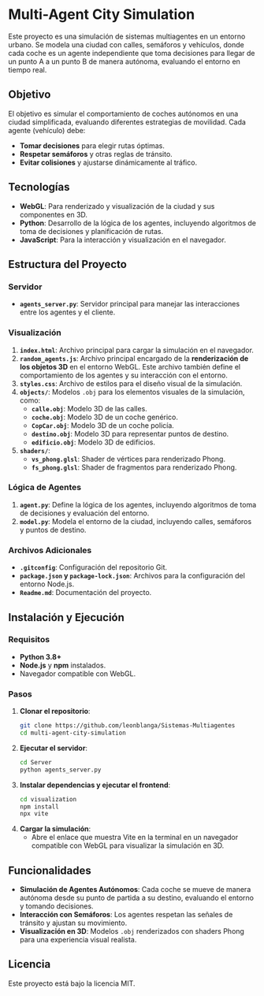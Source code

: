
# Multi-Agent City Simulation

Este proyecto es una simulación de sistemas multiagentes en un entorno urbano. Se modela una ciudad con calles, semáforos y vehículos, donde cada coche es un agente independiente que toma decisiones para llegar de un punto A a un punto B de manera autónoma, evaluando el entorno en tiempo real.

## Objetivo

El objetivo es simular el comportamiento de coches autónomos en una ciudad simplificada, evaluando diferentes estrategias de movilidad. Cada agente (vehículo) debe:

- **Tomar decisiones** para elegir rutas óptimas.
- **Respetar semáforos** y otras reglas de tránsito.
- **Evitar colisiones** y ajustarse dinámicamente al tráfico.

## Tecnologías

- **WebGL**: Para renderizado y visualización de la ciudad y sus componentes en 3D.
- **Python**: Desarrollo de la lógica de los agentes, incluyendo algoritmos de toma de decisiones y planificación de rutas.
- **JavaScript**: Para la interacción y visualización en el navegador.

## Estructura del Proyecto

### **Servidor**
- **`agents_server.py`**: Servidor principal para manejar las interacciones entre los agentes y el cliente.

### **Visualización**
1. **`index.html`**: Archivo principal para cargar la simulación en el navegador.
2. **`random_agents.js`**: Archivo principal encargado de la **renderización de los objetos 3D** en el entorno WebGL. Este archivo también define el comportamiento de los agentes y su interacción con el entorno.
3. **`styles.css`**: Archivo de estilos para el diseño visual de la simulación.
4. **`objects/`**: Modelos `.obj` para los elementos visuales de la simulación, como:
   - **`calle.obj`**: Modelo 3D de las calles.
   - **`coche.obj`**: Modelo 3D de un coche genérico.
   - **`CopCar.obj`**: Modelo 3D de un coche policía.
   - **`destino.obj`**: Modelo 3D para representar puntos de destino.
   - **`edificio.obj`**: Modelo 3D de edificios.
5. **`shaders/`**:
   - **`vs_phong.glsl`**: Shader de vértices para renderizado Phong.
   - **`fs_phong.glsl`**: Shader de fragmentos para renderizado Phong.

### **Lógica de Agentes**
1. **`agent.py`**: Define la lógica de los agentes, incluyendo algoritmos de toma de decisiones y evaluación del entorno.
2. **`model.py`**: Modela el entorno de la ciudad, incluyendo calles, semáforos y puntos de destino.

### **Archivos Adicionales**
- **`.gitconfig`**: Configuración del repositorio Git.
- **`package.json` y `package-lock.json`**: Archivos para la configuración del entorno Node.js.
- **`Readme.md`**: Documentación del proyecto.

## Instalación y Ejecución

### **Requisitos**
- **Python 3.8+**
- **Node.js** y **npm** instalados.
- Navegador compatible con WebGL.

### **Pasos**
1. **Clonar el repositorio**:
   ```bash
   git clone https://github.com/leonblanga/Sistemas-Multiagentes
   cd multi-agent-city-simulation
   ```
2. **Ejecutar el servidor**:
   ```bash
   cd Server
   python agents_server.py
   ```
3. **Instalar dependencias y ejecutar el frontend**:
   ```bash
   cd visualization
   npm install
   npx vite
   ```
4. **Cargar la simulación**:
   - Abre el enlace que muestra Vite en la terminal en un navegador compatible con WebGL para visualizar la simulación en 3D.

## Funcionalidades

- **Simulación de Agentes Autónomos**: Cada coche se mueve de manera autónoma desde su punto de partida a su destino, evaluando el entorno y tomando decisiones.
- **Interacción con Semáforos**: Los agentes respetan las señales de tránsito y ajustan su movimiento.
- **Visualización en 3D**: Modelos `.obj` renderizados con shaders Phong para una experiencia visual realista.

## Licencia

Este proyecto está bajo la licencia MIT.
